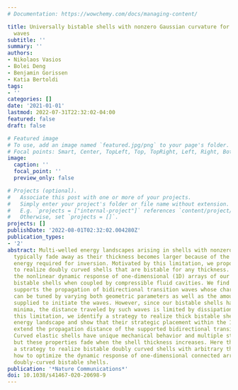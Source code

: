 ```yaml
---
# Documentation: https://wowchemy.com/docs/managing-content/

title: Universally bistable shells with nonzero Gaussian curvature for two-way transition
  waves
subtitle: ''
summary: ''
authors:
- Nikolaos Vasios
- Bolei Deng
- Benjamin Gorissen
- Katia Bertoldi
tags:
- ''
categories: []
date: '2021-01-01'
lastmod: 2022-07-31T22:32:02-04:00
featured: false
draft: false

# Featured image
# To use, add an image named `featured.jpg/png` to your page's folder.
# Focal points: Smart, Center, TopLeft, Top, TopRight, Left, Right, BottomLeft, Bottom, BottomRight.
image:
  caption: ''
  focal_point: ''
  preview_only: false

# Projects (optional).
#   Associate this post with one or more of your projects.
#   Simply enter your project's folder or file name without extension.
#   E.g. `projects = ["internal-project"]` references `content/project/deep-learning/index.md`.
#   Otherwise, set `projects = []`.
projects: []
publishDate: '2022-08-01T02:32:02.004280Z'
publication_types:
- '2'
abstract: Multi-welled energy landscapes arising in shells with nonzero Gaussian curvature
  typically fade away as their thickness becomes larger because of the increased bending
  energy required for inversion. Motivated by this limitation, we propose a strategy
  to realize doubly curved shells that are bistable for any thickness. We then study
  the nonlinear dynamic response of one-dimensional (1D) arrays of our universally
  bistable shells when coupled by compressible fluid cavities. We find that the system
  supports the propagation of bidirectional transition waves whose characteristics
  can be tuned by varying both geometric parameters as well as the amount of energy
  supplied to initiate the waves. However, since our bistable shells have equal energy
  minima, the distance traveled by such waves is limited by dissipation. To overcome
  this limitation, we identify a strategy to realize thick bistable shells with tunable
  energy landscape and show that their strategic placement within the 1D array can
  extend the propagation distance of the supported bidirectional transition waves.
  Curved elastic shells have unique mechanical behavior and multiple stable configurations,
  but these properties fade when the shell thickness increases. Here the authors report
  a strategy to realize bistable doubly curved shells with arbitrary thickness, and
  how to optimize the dynamic response of one-dimensional connected arrays of such
  doubly-curved bistable shells.
publication: '*Nature Communications*'
doi: 10.1038/s41467-020-20698-9
---
```

